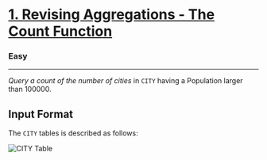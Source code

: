 <!-- Question Link -->

# [1. Revising Aggregations - The Count Function](https://www.hackerrank.com/challenges/revising-aggregations-the-count-function/)

<!-- Difficulty -->

### Easy

---

<!-- Description -->

_Query a count of the number of cities_ in `CITY` having a Population larger than 100000.

<!-- Input Format -->

## Input Format
The `CITY` tables is described as follows: <br>

![CITY Table](https://s3.amazonaws.com/hr-challenge-images/8137/1449729804-f21d187d0f-CITY.jpg) <br>
